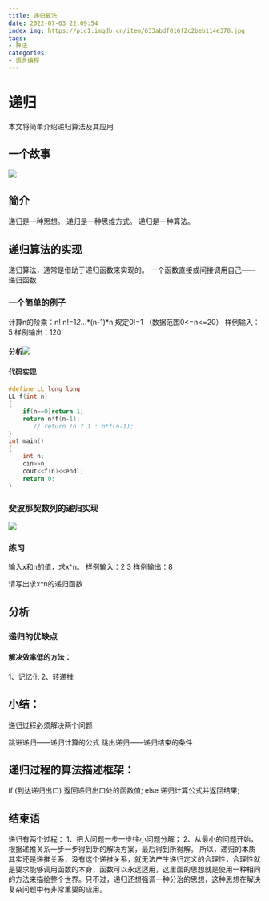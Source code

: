 ```yaml
---
title: 递归算法
date: 2022-07-03 22:09:54
index_img: https://pic1.imgdb.cn/item/633abdf016f2c2beb114e370.jpg
tags:
- 算法
categories: 
- 语言编程
---
```


# 递归

<p class="note note-primary">本文将简单介绍递归算法及其应用</p>

## 一个故事

 ![](https://pic.imgdb.cn/item/62c1a6bd5be16ec74a36c0b5.png)

## 简介

递归是一种思想。
递归是一种思维方式。
递归是一种算法。

## 递归算法的实现

递归算法，通常是借助于递归函数来实现的。
一个函数直接或间接调用自己——递归函数

### 一个简单的例子

计算n的阶乘：n!
n!=1*2*...*(n-1)*n
规定0!=1
（数据范围0<=n<=20）
样例输入：5
样例输出：120

#### 分析![](https://pic.imgdb.cn/item/62c1a8085be16ec74a3895ce.png)

#### 代码实现

```c++
#define LL long long
LL f(int n)
{
	if(n==0)return 1;
	return n*f(n-1);
       // return !n ? 1 : n*f(n-1);
}
int main()
{
	int n;
	cin>>n;
	cout<<f(n)<<endl; 
	return 0;
}
```

### 斐波那契数列的递归实现

![](https://pic.imgdb.cn/item/62c1ada15be16ec74a4028dd.png)

### 练习

输入x和n的值，求x^n。
样例输入：2 3
样例输出：8

请写出求x^n的递归函数

## 分析

### 递归的优缺点

#### 解决效率低的方法：

1、记忆化
2、转递推

## 小结：

递归过程必须解决两个问题

跳进递归——递归计算的公式
跳出递归——递归结束的条件

## 递归过程的算法描述框架：

if (到达递归出口)
		返回递归出口处的函数值;
else
		递归计算公式并返回结果;

## 结束语

递归有两个过程：
1、把大问题一步一步往小问题分解；
2、从最小的问题开始，根据递推关系一步一步得到新的解决方案，最后得到所得解。
所以，递归的本质其实还是递推关系，没有这个递推关系，就无法产生递归定义的合理性，合理性就是要求能够调用函数的本身，函数可以永远适用，这里面的思想就是使用一种相同的方法来描绘整个世界。只不过，递归还想强调一种分治的思想，这种思想在解决复杂问题中有非常重要的应用。
